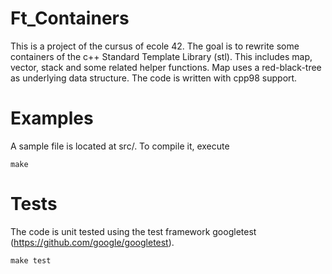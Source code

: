 # Ft_Containers 
This is a project of the cursus of ecole 42. The goal is to rewrite some containers of the c++ Standard Template Library (stl). This includes map, vector, stack and some related helper functions. Map uses a red-black-tree as underlying data structure. The code is written with cpp98 support. 

# Examples 
A sample file is located at src/. To compile it, execute 
```
make
```

# Tests
The code is unit tested using the test framework googletest (https://github.com/google/googletest).
```
make test
```
